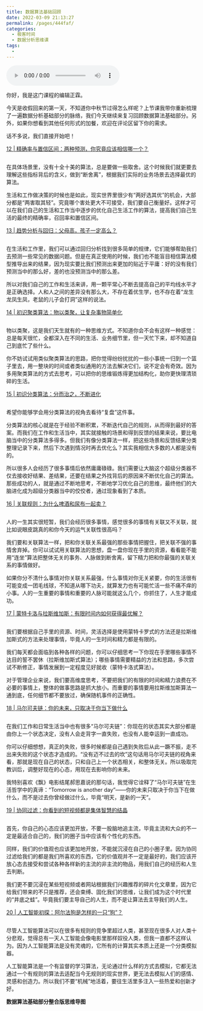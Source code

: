 ```yaml
---
title: 数据算法基础回顾
date: 2022-03-09 21:13:27
permalink: /pages/444faf/
categories:
  - 极客时间
  - 数据分析思维课
tags:
  - 
---
```

<audio title="中秋放送.数据算法基础回顾" src="https://static001.geekbang.org/resource/audio/bd/97/bdbdb09725ccdf4e696426689bfb7497.mp3" controls="controls"></audio> 
<p>你好，我是这门课程的编辑正霖。</p><p>今天是收假回来的第一天，不知道你中秋节过得怎么样呢？上节课我带你重新梳理了一遍数据分析基础部分的脉络，我们今天继续来复习回顾数据算法基础部分。另外，如果你想看到其他任何形式的加餐，欢迎在评论区留下你的需求。</p><p>话不多说，我们直接开始吧！</p><p><a href="https://time.geekbang.org/column/article/410422">12 | 精确率与置信区间：两种预测，你究竟应该相信哪一个？</a></p><p><img src="https://static001.geekbang.org/resource/image/5f/54/5f7e01c8bbb7ba4d2b5b9d186783d654.jpg?wh=1000x462" alt=""></p><p>在具体场景里，没有十全十美的算法，总是要做一些取舍。这个时候我们就更要去理解这些指标背后的含义，做到“断舍离”，根据我们实际的业务场景去选择最优的算法。</p><p>生活和工作做决策的时候也是如此，现实世界里很少有“两好选其优”的机会，大部分都是“两害取其轻”。究竟哪个害处更大不可接受，我们要自己衡量好。这样才可以在我们自己的生活和工作当中逐步的优化自己生活工作的算法，提高我们自己生活的最终的精确率，召回率和置信区间。</p><p><a href="https://time.geekbang.org/column/article/412094">13 | 趋势分析与回归：父母高，孩子一定高么？</a></p><p><img src="https://static001.geekbang.org/resource/image/ac/f1/ac92780305a17df1c3eeb6c324af29f1.jpg?wh=850x400" alt=""></p><p>在生活和工作里，我们可以通过回归分析找到很多简单的规律，它们能够帮助我们去预测一些常见的数据问题。但是在真正使用的时候，我们也不能盲目相信算法模型推导出来的结果，因为现实要比我们预测出来更加的贴近于平庸：好的没有我们预测当中的那么好，差的也没预测当中的那么差。</p><!-- [[[read_end]]] --><p>所以对我们自己的工作和生活来讲，用一颗平常心不断去提高自己的平均线水平才是正确选择。人和人之间的差异没有那么大，不存在着优生学，也不存在着“龙生龙凤生凤，老鼠的儿子会打洞”这样的说法。</p><p><a href="https://time.geekbang.org/column/article/412828">14 | 初识聚类算法：物以类聚，让复杂事物简单化</a></p><p><img src="https://static001.geekbang.org/resource/image/b3/b2/b313159dfaac355dc082a5ce7d3f8db2.jpg?wh=914x480" alt=""></p><p>物以类聚，这是我们天生就有的一种思维方式。不知道你会不会有这样一种感觉：总是每天很忙，全都深入在不同的生活、业务细节里，但一天忙下来，却不知道自己到底忙了些什么。</p><p>你不妨试试用类似聚类算法的思路，把你觉得纷纷扰扰的一些小事统一归到一个篮子里去，用一整块的时间或者类似通用的方法去解决它们，说不定会有奇效。因为多用聚类算法的方式去思考，可以把你的思维锻炼得更加结构化，助你更快理清琐碎的生活。</p><p><a href="https://time.geekbang.org/column/article/413734">15 | 初识分类算法：分而治之，不断进化</a></p><p><img src="https://static001.geekbang.org/resource/image/a1/57/a1faa2a34d02cbf417fc746389b8a357.jpg?wh=956x532" alt=""></p><p>希望你能够学会用分类算法的视角去看待“复盘”这件事。</p><p>分类算法的核心就是在于经验不断积累，不断迭代自己的规则，从而得到最好的答案。而我们在工作和生活当中，其实就接触的场景和得到反馈的结果来说，要比电脑当中的分类算法多得多。但我们有像分类算法一样，把这些场景和反馈结果分类整理记录下来，然后下次遇到情况时再去优化么？其实我相信大多数的人都是没有的。</p><p>所以很多人会经历了很多事情后依然庸庸碌碌。我们需要让大脑这个超级分类器不仅去接收好结果、差结果，还要在结果之外找背后的原因来不断优化自己的算法。那些成功的人，就是通过不断地思考，不断地学习优化自己的思维，最终他们的大脑进化成为超级分类器当中的佼佼者，通过现象看到了本质。</p><p><a href="https://time.geekbang.org/column/article/414442">16 | 关联规则：为什么啤酒和尿布一起卖？</a></p><p><img src="https://static001.geekbang.org/resource/image/e1/ec/e12bb7bb732fb20639a06d28e3cf83ec.jpg?wh=846x494" alt=""></p><p>人的一生其实很短暂，我们会经历很多事情，感觉很多的事情有关联又不关联，就比如说眼皮跳真的和你今天的运气关联性很高吗？</p><p>我们要和关联算法一样，把和你关联关系最强的那些事情把握住，把关联不强的事情舍弃掉。你可以试试用关联算法的思想，盘一盘你现在手里的资源，看看能不能用“连坐”算法把整体无关的事务、人脉做到断舍离，留下精力把和你最强的关联关系的事情做好。</p><p>如果你分不清什么事情对你关联关系最强，什么事情对你无关紧要，你的生活很有可能变成一团毛线球，不知道从哪下功夫，就算发力也有可能忙活一些不痛不痒的小事。人的一生重要的事情和重要的人脉可能就这么几个，你抓住了，人生才能成功。</p><p><a href="https://time.geekbang.org/column/article/415120">17 | 蒙特卡洛与拉斯维加斯：有限时间内如何获得最优解？</a></p><p><img src="https://static001.geekbang.org/resource/image/9b/af/9b49dddbc3bef1536bbda44a030ab9af.jpg?wh=998x484" alt=""></p><p>我们要根据自己手里的资源、时间，灵活选择是使用蒙特卡罗式的方法还是拉斯维加斯式的方法来处理事情，毕竟人的一生时间和精力都是有限的。</p><p>我们每天都会面临到各种各样的问题，你可以仔细思考一下你现在手里哪些事情不达目的誓不罢休（拉斯维加斯式算法）；哪些事情需要精益的方法和思路，多次尝试不断修正，事情发展到一定程度见好就收（蒙特卡洛式算法）。</p><p>对于管理企业来说，我们要高维度思考，不要把我们的有限的时间和精力浪费在不必要的事情上，整体的做事思路是抓大放小。而重要的事情要用拉斯维加斯算法一通到底，任何细节都不要放过，确保随机事件的正确性。</p><p><a href="https://time.geekbang.org/column/article/415893">18 | 马尔可夫链：你的未来，只取决于你当下做什么</a></p><p><img src="https://static001.geekbang.org/resource/image/be/dd/bef6b35fb5045224ec88be4f497c2fdd.jpg?wh=970x476" alt=""></p><p>在我们工作和日常生活当中也有很多“马尔可夫链”：你现在的状态其实大部分都是由你上一个状态决定，没有人会走背字一直失败，也没有人能幸运到一直成功。</p><p>你可以仔细想想，真正的失败，很多时候都是自己遇到失败后从此一蹶不振，走不出来失败的这个状态才造成的。“没有迈不过去的坎”这句话用马尔可夫链的视角来看，那就是现在自己的状态，只和自己上一个状态相关，和整体无关。所以吸取完教训后，调整好现在的心态，用现在去影响你的未来。</p><p>我特别喜欢《飘》电影结尾郝思嘉说的那句话，我觉得它诠释了“马尔可夫链”在生活哲学中的真谛：“Tomorrow is another day”——你的未来只取决于你当下在做什么，而不是过去你曾经做过什么，毕竟“明天，是新的一天”。</p><p><a href="https://time.geekbang.org/column/article/416739">19 | 协同过滤：你看到的短视频都是集体智慧的结晶</a></p><p><img src="https://static001.geekbang.org/resource/image/ff/3e/ffd367bca773d039e70116f25571383e.jpg?wh=948x496" alt=""></p><p>首先，你自己的心态应该更加开放，不要一股脑地追主流，毕竟主流和大众的不一定是最适合自己的，我们的圈子当中应该有个性化的东西。</p><p>同样，我们的价值观也应该更加地开放，不能就沉浸在自己的小圈子里。因为协同过滤给我们的都是我们所喜欢的东西，它的价值观并不一定是最好的，我们应该开放心态去接受和尝试各种各样新的主流的非主流的物品，用我们自己的经历和人生去判断。</p><p>我们更不要沉浸在某些短视频或者网站根据我们兴趣推荐的碎片化文章里，因为它给我们带来的不只是推荐，还会束缚、固化我们的思维，让我们成为这个时代里的“井底之蛙”。毕竟我们要主导自己的人生，而不是让算法去主导我们的人生。</p><p><a href="https://time.geekbang.org/column/article/417460">20 | 人工智能初探：阿尔法狗是怎样的一只“狗”？</a></p><p><img src="https://static001.geekbang.org/resource/image/a2/70/a259364b03fa6d0a2461553e7ba70270.jpg?wh=1024x466" alt=""></p><p>尽管人工智能算法可以在很多有规则的竞争里超过人类，甚至现在很多人对人类十分悲观，觉得总有一天人工智能会像电影里那样奴役人类，但我一直都不这样认为。因为人工智能算法是没有灵魂的，它所有的计算其实本质上还是一个分类模拟器。</p><p>人工智能算法是一个有监督的学习算法，无论通过什么样的方式去模拟，它都无法通过一个有规则的算法去适配当今无规则的现实世界，更无法去模拟人们的感情、灵感和创造力。所以我们不要“机械”地活着，要往生活里多注入一些热爱和创新才好。</p><p><strong>数据算法基础部分整合版思维导图</strong></p><p><img src="https://static001.geekbang.org/resource/image/14/2e/140742e1a3e67e1cab3781746f81412e.jpg?wh=2724x2000" alt=""></p>